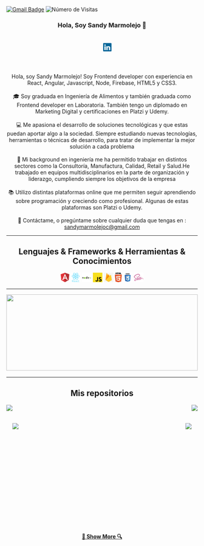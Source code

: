 [![Gmail Badge](https://img.shields.io/badge/sandymarmolejoc%40gmail.com-Cont%C3%A1ctame%20por%20email-red?style=flat&logo=Gmail&logoColor=white)](mailto:sandymarmolejoc@gmail.com "Contáctame via email")
![Número de Visitas](https://views.whatilearened.today/views/github/sandymarmolejo/sandymarmolejo.svg?cache=remove)
<h3 align="center">Hola, Soy Sandy Marmolejo 👋</h3>
<h5 align="center">
  <code>
    <a href="https://www.linkedin.com/in/sandy-marmolejo/" title="Mi Linkedin"><img width="22" src="https://github.com/SandyMarmolejo/sandymarmolejo/blob/master/images/linkedin.svg"></a>
</code>

</h5>
<br>
<p align="center">
 Hola, soy Sandy Marmolejo! Soy Frontend developer con experiencia en React, Angular, Javascript, Node, Firebase, HTML5 y CSS3.
  <br>
  <br>
  🎓 Soy graduada en Ingeniería de Alimentos y también graduada como Frontend developer en Laboratoria. También tengo un diplomado en Marketing Digital y certificaciones en Platzi y Udemy. 
  <br>
   <br>
  💻 Me apasiona el desarrollo de soluciones tecnológicas y que estas puedan aportar algo a la sociedad. Siempre estudiando nuevas tecnologías, herramientas o técnicas de desarrollo, para tratar de implementar la mejor solución a cada problema
  <br>
   <br>
  🔬 Mi background en ingeniería me ha permitido trabajar en distintos sectores como la Consultoría, Manufactura, Calidad, Retail y Salud.He trabajado en equipos multidisciplinarios en la parte de organización y liderazgo, cumpliendo siempre los objetivos de la empresa
  <br>
   <br>
  📚 Utilizo distintas plataformas online que me permiten seguir aprendiendo sobre programación y creciendo como profesional. Algunas de estas plataformas son Platzi o Udemy.
  <br>
     <br>
  💬 Contáctame, o pregúntame sobre cualquier duda que tengas en : <a href="mailto:sandymarmolejoc@gmail.com">sandymarmolejoc@gmail.com</a>
</p>

<hr>

<h2 align="center">Lenguajes & Frameworks & Herramientas & Conocimientos</h2>

<p align="center">
 <code><img title="Angular" height="25" src="https://github.com/SandyMarmolejo/sandymarmolejo/blob/master/images/angular.svg"></code>
  <code><img title="React" height="25" src="https://github.com/SandyMarmolejo/sandymarmolejo/blob/master/images/react2.svg"></code>
  <code><img title="Node" height="25" src="https://github.com/SandyMarmolejo/sandymarmolejo/blob/master/images/node.svg"></code>
<code><img title="Javascript" height="25" src="https://github.com/SandyMarmolejo/sandymarmolejo/blob/master/images/javascript.svg"></code>
<code><img title="Firebase" height="25" src="https://github.com/SandyMarmolejo/sandymarmolejo/blob/master/images/firebase.png"></code>
  <code><img title="HTML5" height="25" src="https://github.com/SandyMarmolejo/sandymarmolejo/blob/master/images/html5.svg"></code>
  <code><img title="CSS3" height="25" src="https://github.com/SandyMarmolejo/sandymarmolejo/blob/master/images/css.svg"></code>
  <code><img title="SASS" height="25" src="https://github.com/SandyMarmolejo/sandymarmolejo/blob/master/images/sass.svg"></code>
 
</p>

<hr>

<a href="https://github.com/sandymarmolejo" title="Ir al código"><img width="100%" height="200" src="https://github-readme-stats.vercel.app/api?username=sandymarmolejo&show_icons=true&theme=Gradient"></a>

<hr>

<h2 align="center">Mis repositorios</h2>

<p width="100%" align="center">
  <a align="left" href="https://github.com/sandymarmolejo/LIM012-fe-burger-queen" title="LIM012-fe-burger-queen"><img align="left" height="115" src="https://github-readme-stats.vercel.app/api/pin/?username=sandymarmolejo&repo=LIM012-fe-burger-queen&theme=chartreuse-dark"></a>
  <a align="right" href="https://github.com/sandymarmolejo/LIM012-data-lovers" title="Data Lovers"><img align="right" height="115" src="https://github-readme-stats.vercel.app/api/pin/?username=sandymarmolejo&repo=LIM012-data-lovers&theme=chartreuse-dark"></a>
</p>
<br><br>
<p width="100%" align="center">
  <a align="left" href="https://github.com/sandymarmolejo/LIM012-fe-md-links" title="LIM012-fe-md-links"><img align="left" height="115"  src="https://github-readme-stats.vercel.app/api/pin/?username=sandymarmolejo&repo=LIM012-fe-md-links&theme=chartreuse-dark"></a>
  <a align="right" href="https://github.com/SandyMarmolejo/LIM012-card-validation" title="Card Validation"><img align="right" height="115" src="https://github-readme-stats.vercel.app/api/pin/?username=sandymarmolejo&repo=LIM012-card-validation&theme=chartreuse-dark"></a>
</p>
<br><br>

<br><br><br><br><br><br><br><br><br><br><br><br><br>

<h4 align="center"><a href=https://github.com/sandymarmolejo?tab=repositories" title="Show Repositories">🔎 Show More 🔍</a></h4>

